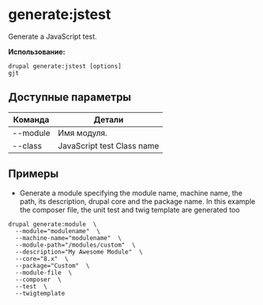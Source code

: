 # generate:jstest
Generate a JavaScript test.

**Использование:**
```
drupal generate:jstest [options]
gjt
```

## Доступные параметры
Команда | Детали
-------|-------------
--module | Имя модуля.
--class | JavaScript test Class name

## Примеры
* Generate a module specifying the module name, machine name, the path, its description, drupal core and the package name. In this example the composer file, the unit test and twig template are generated too
```
drupal generate:module  \
  --module="modulename"  \
  --machine-name="modulename"  \
  --module-path="/modules/custom"  \
  --description="My Awesome Module"  \
  --core="8.x"  \
  --package="Custom"  \
  --module-file  \
  --composer  \
  --test  \
  --twigtemplate
```
